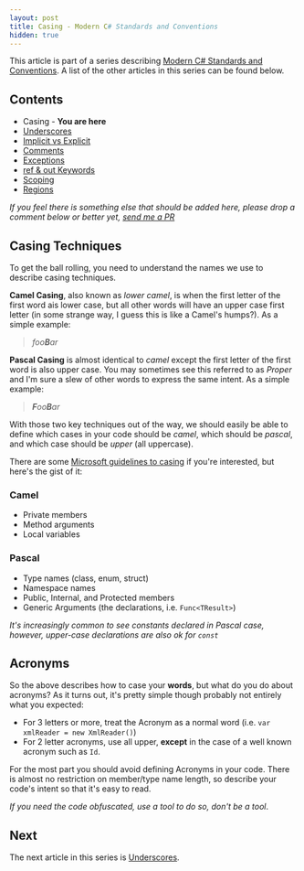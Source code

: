 ```yaml
---
layout: post
title: Casing - Modern C# Standards and Conventions
hidden: true
---
```


This article is part of a series describing [Modern C# Standards and Conventions](http://blog.devbot.net/standards). A list of the other articles in this series can be found below.

## Contents

* Casing - **You are here**
* [Underscores](http://blog.devbot.net/conventions-underscores)
* [Implicit vs Explicit](http://blog.devbot.net/conventions-implicit)
* [Comments](http://blog.devbot.net/conventions-comments)
* [Exceptions](http://blog.devbot.net/conventions-exceptions)
* [ref & out Keywords](http://blog.devbot.net/conventions-refs)
* [Scoping](http://blog.devbot.net/conventions-scoping)
* [Regions](http://blog.devbot.net/conventions-regions)

_If you feel there is something else that should be added here, please drop a comment below or better yet, [send me a PR](https://github.com/smudge202/smudge202.github.io)_

## Casing Techniques

To get the ball rolling, you need to understand the names we use to describe casing techniques.  

**Camel Casing**, also known as _lower camel_, is when the first letter of the first word ais lower case, but all other words will have an upper case first letter (in some strange way, I guess this is like a Camel's humps?). As a simple example:

> _foo**B**ar_

**Pascal Casing** is almost identical to _camel_ except the first letter of the first word is also upper case. You may sometimes see this referred to as _Proper_ and I'm sure a slew of other words to express the same intent. As a simple example:

> _**F**oo**B**ar_

With those two key techniques out of the way, we should easily be able to define which cases in your code should be _camel_, which should be _pascal_, and which case should be _upper_ (all uppercase).

There are some [Microsoft guidelines to casing](https://msdn.microsoft.com/en-us/library/x2dbyw72(v=vs.71).aspx) if you're interested, but here's the gist of it:

### Camel

* Private members
* Method arguments
* Local variables

### Pascal 

* Type names (class, enum, struct)
* Namespace names
* Public, Internal, and Protected members
* Generic Arguments (the declarations, i.e. `Func<TResult>`)

_It's increasingly common to see constants declared in Pascal case, however, upper-case declarations are also ok for `const`_

## Acronyms

So the above describes how to case your **words**, but what do you do about acronyms? As it turns out, it's pretty simple though probably not entirely what you expected:

* For 3 letters or more, treat the Acronym as a normal word (i.e. `var xmlReader = new XmlReader()`)
* For 2 letter acronyms, use all upper, **except** in the case of a well known acronym such as `Id`.

For the most part you should avoid defining Acronyms in your code. There is almost no restriction on member/type name length, so describe your code's intent so that it's easy to read. 

_If you need the code obfuscated, use a tool to do so, don't be a tool_.

## Next

The next article in this series is [Underscores](http://blog.devbot.net/conventions-underscores).
